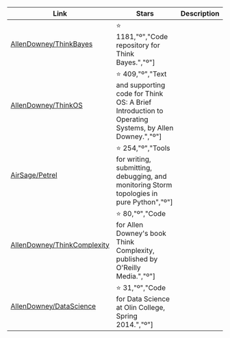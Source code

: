 | Link  | Stars   | Description
| ------------- | ------------- | ------------- |
|[AllenDowney/ThinkBayes](https://github.com/AllenDowney/ThinkBayes) | :star: 1181,"º","Code repository for Think Bayes.","º"]
|[AllenDowney/ThinkOS](https://github.com/AllenDowney/ThinkOS) | :star: 409,"º","Text and supporting code for Think OS: A Brief Introduction to Operating Systems, by Allen Downey.","º"]
|[AirSage/Petrel](https://github.com/AirSage/Petrel) | :star: 254,"º","Tools for writing, submitting, debugging, and monitoring Storm topologies in pure Python","º"]
|[AllenDowney/ThinkComplexity](https://github.com/AllenDowney/ThinkComplexity) | :star: 80,"º","Code for Allen Downey's book Think Complexity, published by O'Reilly Media.","º"]
|[AllenDowney/DataScience](https://github.com/AllenDowney/DataScience) | :star: 31,"º","Code for Data Science at Olin College, Spring 2014.","º"]
